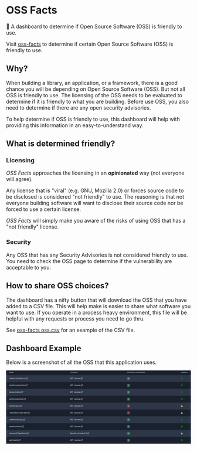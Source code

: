 # OSS Facts

🔎 A dashboard to determine if Open Source Software (OSS) is friendly to use.

Visit [oss-facts](https://oss-facts.vercel.app/) to determine if certain Open Source Software (OSS) is friendly to use.

## Why?

When building a library, an application, or a framework, there is a good chance you will be depending on Open Source
Software (OSS). But not all OSS is friendly to use. The licensing of the OSS needs to be evaluated to determine if it is
friendly to what you are building. Before use OSS, you also need to determine if there are any open security advisories.

To help determine if OSS is friendly to use, this dashboard will help with providing this information in an
easy-to-understand way.

## What is determined friendly?

### Licensing

*OSS Facts* approaches the licensing in an **opinionated** way (not everyone will agree).

Any license that is "viral" (e.g. GNU, Mozilla 2.0) or forces source code to be disclosed is considered "not friendly"
to use. The reasoning is that not everyone building software will want to disclose their source code nor be forced to
use a certain license.

*OSS Facts* will simply make you aware of the risks of using OSS that has a "not friendly" license.

### Security

Any OSS that has any Security Advisories is not considered friendly to use. You need to check the OSS page to determine
if the vulnerability are acceptable to you.

## How to share OSS choices?

The dashboard has a nifty button that will download the OSS that you have added to a CSV file. This will help make is
easier to share what software you want to use. If you operate in a process heavy environment, this file will be helpful
with any requests or process you need to go thru.

See [oss-facts oss.csv](./oss.csv) for an example of the CSV file.

## Dashboard Example

Below is a screenshot of all the OSS that this application uses.

![pic](./pictures/oss-2022-02-05.png)
